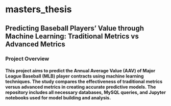 # masters_thesis
## Predicting Baseball Players’ Value through Machine Learning: Traditional Metrics vs Advanced Metrics
### Project Overview
#### This project aims to predict the Annual Average Value (AAV) of Major League Baseball (MLB) player contracts using machine learning techniques. The study compares the effectiveness of traditional metrics versus advanced metrics in creating accurate predictive models. The repository includes all necessary databases, MySQL queries, and Jupyter notebooks used for model building and analysis.
